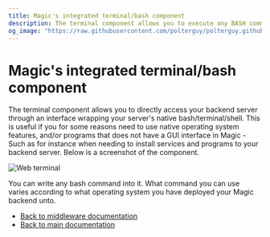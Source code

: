 ```yaml
---
title: Magic's integrated terminal/bash component
description: The terminal component allows you to execute any BASH commands towards your backend server you wish.
og_image: "https://raw.githubusercontent.com/polterguy/polterguy.github.io/master/images/og-terminal.jpg"
---
```


# Magic's integrated terminal/bash component

The terminal component allows you to directly access your backend server through an interface
wrapping your server's native bash/terminal/shell. This is useful if you for some
reasons need to use native operating system features, and/or programs that does not have
a GUI interface in Magic - Such as for instance when needing to install services and programs
to your backend server. Below is a screenshot of the component.

![Web terminal](https://raw.githubusercontent.com/polterguy/polterguy.github.io/master/images/terminal.jpg)

You can write any bash command into it. What command you can use varies according to what operating
system you have deployed your Magic backend unto.

* [Back to middleware documentation](/documentation/magic/)
* [Back to main documentation](/documentation/)
